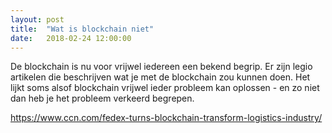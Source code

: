 ```yaml
---
layout: post
title:  "Wat is blockchain niet"
date:   2018-02-24 12:00:00
---
```


De blockchain is nu voor vrijwel iedereen een bekend begrip. Er zijn legio artikelen die beschrijven wat je met de blockchain zou kunnen doen. Het lijkt soms alsof blockchain vrijwel ieder probleem kan oplossen - en zo niet dan heb je het probleem verkeerd begrepen.



https://www.ccn.com/fedex-turns-blockchain-transform-logistics-industry/
